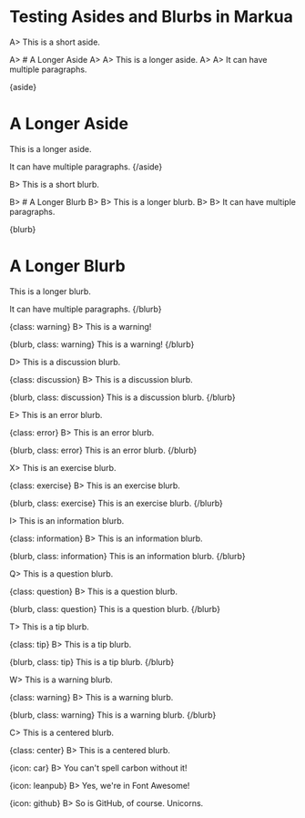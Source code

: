 # Testing Asides and Blurbs in Markua

A> This is a short aside.

A> # A Longer Aside
A>
A> This is a longer aside.
A>
A> It can have multiple paragraphs.

{aside}

# A Longer Aside

This is a longer aside.

It can have multiple paragraphs.
{/aside}

B> This is a short blurb.

B> # A Longer Blurb
B>
B> This is a longer blurb.
B>
B> It can have multiple paragraphs.

{blurb}

# A Longer Blurb

This is a longer blurb.

It can have multiple paragraphs.
{/blurb}

{class: warning}
B> This is a warning!

{blurb, class: warning}
This is a warning!
{/blurb}

D> This is a discussion blurb.

{class: discussion}
B> This is a discussion blurb.

{blurb, class: discussion}
This is a discussion blurb.
{/blurb}

E> This is an error blurb.

{class: error}
B> This is an error blurb.

{blurb, class: error}
This is an error blurb.
{/blurb}

X> This is an exercise blurb.

{class: exercise}
B> This is an exercise blurb.

{blurb, class: exercise}
This is an exercise blurb.
{/blurb}

I> This is an information blurb.

{class: information}
B> This is an information blurb.

{blurb, class: information}
This is an information blurb.
{/blurb}

Q> This is a question blurb.

{class: question}
B> This is a question blurb.

{blurb, class: question}
This is a question blurb.
{/blurb}

T> This is a tip blurb.

{class: tip}
B> This is a tip blurb.

{blurb, class: tip}
This is a tip blurb.
{/blurb}

W> This is a warning blurb.

{class: warning}
B> This is a warning blurb.

{blurb, class: warning}
This is a warning blurb.
{/blurb}

C> This is a centered blurb.

{class: center}
B> This is a centered blurb.

{icon: car}
B> You can't spell carbon without it!

{icon: leanpub}
B> Yes, we're in Font Awesome!

{icon: github}
B> So is GitHub, of course. Unicorns.
